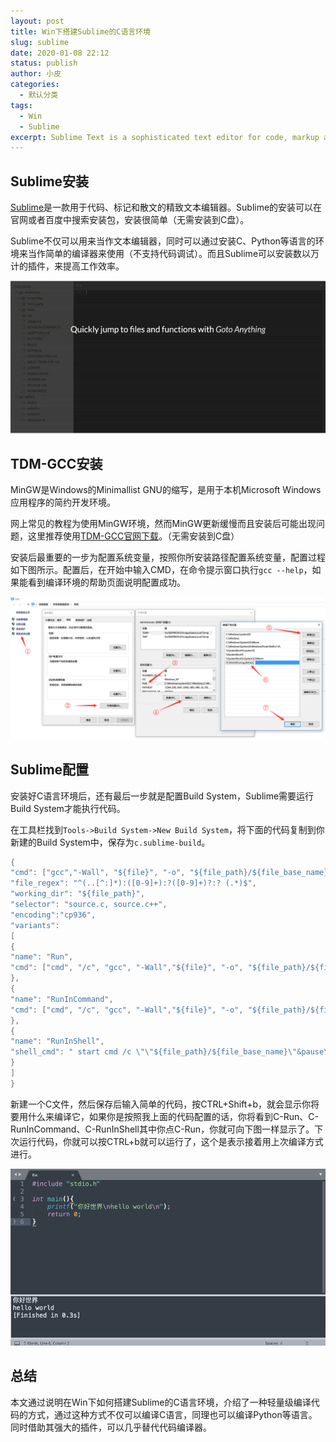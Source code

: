 ```yaml
---
layout: post
title: Win下搭建Sublime的C语言环境
slug: sublime
date: 2020-01-08 22:12
status: publish
author: 小皮
categories: 
  - 默认分类
tags: 
  - Win
  - Sublime
excerpt: Sublime Text is a sophisticated text editor for code, markup and prose.
---
```


## Sublime安装
[Sublime](https://www.sublimetext.com/)是一款用于代码、标记和散文的精致文本编辑器。Sublime的安装可以在官网或者百度中搜索安装包，安装很简单（无需安装到C盘）。

Sublime不仅可以用来当作文本编辑器，同时可以通过安装C、Python等语言的环境来当作简单的编译器来使用（不支持代码调试）。而且Sublime可以安装数以万计的插件，来提高工作效率。

![介绍](./images/sublime-introduce.gif)

## TDM-GCC安装

MinGW是Windows的Minimallist GNU的缩写，是用于本机Microsoft Windows应用程序的简约开发环境。

网上常见的教程为使用MinGW环境，然而MinGW更新缓慢而且安装后可能出现问题，这里推荐使用[TDM-GCC官网下载](http://tdm-gcc.tdragon.net/download)。（无需安装到C盘）

安装后最重要的一步为配置系统变量，按照你所安装路径配置系统变量，配置过程如下图所示。配置后，在开始中输入CMD，在命令提示窗口执行`gcc --help`，如果能看到编译环境的帮助页面说明配置成功。

![配置系统变量](./images/mingw-env.png)

## Sublime配置

安装好C语言环境后，还有最后一步就是配置Build System，Sublime需要运行Build System才能执行代码。

在工具栏找到`Tools->Build System->New Build System`，将下面的代码复制到你新建的Build System中，保存为`c.sublime-build`。

```c
{
"cmd": ["gcc","-Wall", "${file}", "-o", "${file_path}/${file_base_name}"],
"file_regex": "^(..[^:]*):([0-9]+):?([0-9]+)?:? (.*)$",
"working_dir": "${file_path}",
"selector": "source.c, source.c++",
"encoding":"cp936",
"variants":
[
{
"name": "Run",
"cmd": ["cmd", "/c", "gcc", "-Wall","${file}", "-o", "${file_path}/${file_base_name}", "&&", "cmd", "/c", "${file_path}/${file_base_name}"]
},
{
"name": "RunInCommand",
"cmd": ["cmd", "/c", "gcc", "-Wall","${file}", "-o", "${file_path}/${file_base_name}", "&&", "start", "cmd", "/c", "${file_path}/${file_base_name} & echo.&pause"]
},
{
"name": "RunInShell",
"shell_cmd": " start cmd /c \"\"${file_path}/${file_base_name}\"&pause\" "
}
]
}
```

新建一个C文件，然后保存后输入简单的代码，按CTRL+Shift+b，就会显示你将要用什么来编译它，如果你是按照我上面的代码配置的话，你将看到C-Run、C-RunInCommand、C-RunInShell其中你点C-Run，你就可向下图一样显示了。下次运行代码，你就可以按CTRL+b就可以运行了，这个是表示接着用上次编译方式进行。

![成功运行](./images/sublime-c-run.jpg)

## 总结

本文通过说明在Win下如何搭建Sublime的C语言环境，介绍了一种轻量级编译代码的方式，通过这种方式不仅可以编译C语言，同理也可以编译Python等语言。同时借助其强大的插件，可以几乎替代代码编译器。